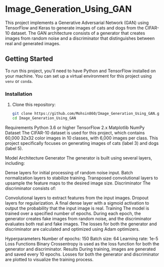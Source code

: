 # Image_Generation_Using_GAN


This project implements a Generative Adversarial Network (GAN) using TensorFlow and Keras to generate images of cats and dogs from the CIFAR-10 dataset. The GAN architecture consists of a generator that creates images from random noise and a discriminator that distinguishes between real and generated images.


## Getting Started

To run this project, you'll need to have Python and TensorFlow installed on your machine. You can set up a virtual environment for this project using `venv` or `conda`.

### Installation

1. Clone this repository:
   ```bash
   git clone https://github.com/Mohsin860/Image_Generation_Using_GAN.git
   cd Image_Generation_Using_GAN
Requirements
Python 3.6 or higher
TensorFlow 2.x
Matplotlib
NumPy
Dataset
The CIFAR-10 dataset is used for this project, which contains 60,000 32x32 color images in 10 classes, with 6,000 images per class. This project specifically focuses on generating images of cats (label 3) and dogs (label 5).

Model Architecture
Generator
The generator is built using several layers, including:

Dense layers for initial processing of random noise input.
Batch normalization layers to stabilize training.
Transposed convolutional layers to upsample the feature maps to the desired image size.
Discriminator
The discriminator consists of:

Convolutional layers to extract features from the input images.
Dropout layers for regularization.
A final dense layer with a sigmoid activation to output the probability that the input image is real.
Training
The model is trained over a specified number of epochs. During each epoch, the generator creates fake images from random noise, and the discriminator evaluates both real and fake images. The losses for both the generator and discriminator are calculated and optimized using Adam optimizers.

Hyperparameters
Number of epochs: 150
Batch size: 64
Learning rate: 1e-5
Loss Functions
Binary Crossentropy is used as the loss function for both the generator and discriminator.
Results
During training, images are generated and saved every 10 epochs. Losses for both the generator and discriminator are plotted to visualize the training process.
